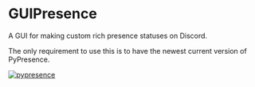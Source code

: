 # GUIPresence
A GUI for making custom rich presence statuses on Discord.

The only requirement to use this is to have the newest current version of PyPresence.

[![pypresence](https://img.shields.io/badge/using-pypresence-00bb88.svg?style=for-the-badge&logo=discord&logoWidth=20)](https://github.com/qwertyquerty/pypresence)
